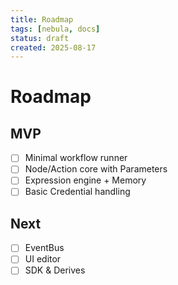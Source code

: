 ```yaml
---
title: Roadmap
tags: [nebula, docs]
status: draft
created: 2025-08-17
---
```


# Roadmap

## MVP
- [ ] Minimal workflow runner
- [ ] Node/Action core with Parameters
- [ ] Expression engine + Memory
- [ ] Basic Credential handling

## Next
- [ ] EventBus
- [ ] UI editor
- [ ] SDK & Derives
